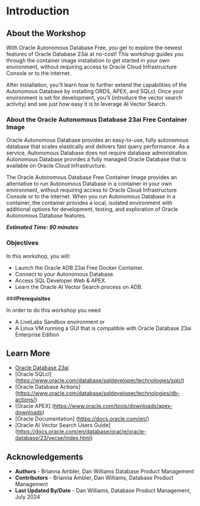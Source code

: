 # Introduction

## About the Workshop

With Oracle Autonomous Database Free, you get to explore the newest features of Oracle Database 23ai at no-cost! This workshop guides you through the container image installation to get started in your own environment, without requiring access to Oracle Cloud Infrastructure Console or to the internet.

After installation, you'll learn how to further extend the capabilities of the Autonomous Database by installing ORDS, APEX, and SQLcl. Once your environment is set for development, you'll (introduce the vector search activity) and see just how easy it is to leverage AI Vector Search. 

### **About the Oracle Autonomous Database 23ai Free Container Image**
Oracle Autonomous Database provides an easy-to-use, fully autonomous database that scales elastically and delivers fast query performance. As a service, Autonomous Database does not require database administration. Autonomous Database provides a fully managed Oracle Database that is available on Oracle Cloud Infrastructure.

The Oracle Autonomous Database Free Container Image provides an alternative to run Autonomous Database in a container in your own environment, without requiring access to Oracle Cloud Infrastructure Console or to the internet. When you run Autonomous Database in a container, the container provides a local, isolated environment with additional options for development, testing, and exploration of Oracle Autonomous Database features.
 

<!-- ### **Tools - SQLcl**

Oracle SQL Developer Command Line (SQLcl) is a modern, free command line interface for Oracle Database. It allows you to interactively or batch execute SQL and PL/SQL. SQLcl provides in-line editing, statement completion, and command recall for a feature-rich experience, all while also supporting your previously written SQL*Plus scripts.

### **Tools - Database Actions**
Formerly known as SQL Developer Web, Database Actions brings you your favorite Oracle Database desktop tool’s features and experience to your browser! Delivered as a single-page web application, Database Actions is powered by Oracle REST Data Services (ORDS). Database Actions offers, a worksheet for running queries and scripts, the ability to manage and browse your data dictionary, a REST development environment for your REST APIs and AUTOREST enabled objects, an interface for Oracle’s JSON Document Store (SODA), a DBA console for managing the database, a data model reporting solution, and access to PerfHub.

### **Tools - APEX**
Oracle APEX is the world's most popular enterprise low-code application platform that enables you to build scalable, secure web and mobile apps, with world-class features, that can be deployed anywhere – cloud or on premises. Using APEX, developers can quickly develop and deploy compelling apps that solve real problems and provide immediate value. You don't need to be an expert in a vast array of technologies to deliver sophisticated solutions. Focus on solving the problem and let APEX take care of the rest. -->

**_Estimated Time: 90 minutes_**

### **Objectives**

In this workshop, you will:
* Launch the Oracle ADB 23ai Free Docker Container. 
* Connect to your Autonomous Database.
* Access SQL Developer Web & APEX.
* Learn the Oracle AI Vector Search process on ADB.



###**Prerequisites**

In order to do this workshop you need
* A LiveLabs Sandbox environment
or
* A Linux VM running a GUI that is compatible with Oracle Database 23ai Enterprise Edition

## Learn More

* [Oracle Database 23ai](https://www.oracle.com/database/23ai/)
* [Oracle SQLcl] (https://www.oracle.com/database/sqldeveloper/technologies/sqlcl)
* [Oracle Database Actions] (https://www.oracle.com/database/sqldeveloper/technologies/db-actions/)
* [Oracle APEX] (https://www.oracle.com/tools/downloads/apex-downloads)
* [Oracle Documentation] (https://docs.oracle.com/en/)
* [Oracle AI Vector Search Users Guide] (https://docs.oracle.com/en/database/oracle/oracle-database/23/vecse/index.html)


## Acknowledgements
* **Authors** - Brianna Ambler, Dan Williams Database Product Management
* **Contributors** - Brianna Ambler, Dan Williams, Database Product Management
* **Last Updated By/Date** - Dan Williams, Database Product Management, July 2024
